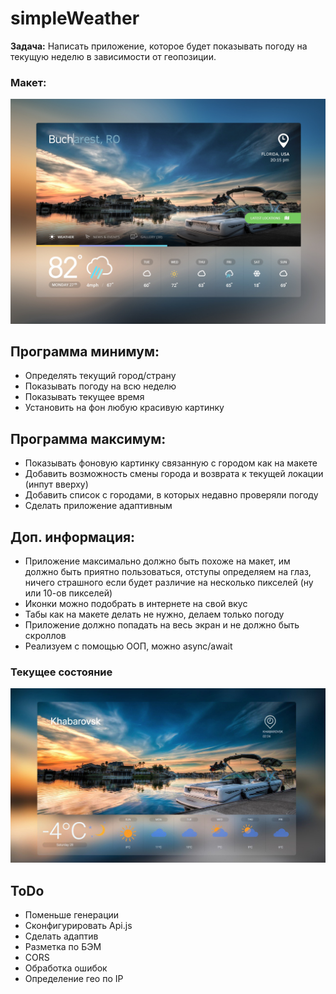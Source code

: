 # simpleWeather
**Задача:** Написать приложение, которое будет показывать погоду на текущую неделю в зависимости от геопозиции.
### Макет: 
![макет](https://github.com/t0nyhat/simpleWeather/blob/master/images/task.jpg?raw=true)
## Программа минимум:
- Определять текущий город/страну
- Показывать погоду на всю неделю
- Показывать текущее время
- Установить на фон любую красивую картинку
## Программа максимум:
- Показывать фоновую картинку связанную с городом как на макете
- Добавить возможность смены города и возврата к текущей локации (инпут вверху)
- Добавить список с городами, в которых недавно проверяли погоду
- Сделать приложение адаптивным
## Доп. информация:
- Приложение максимально должно быть похоже на макет, им должно быть приятно пользоваться, отступы определяем на глаз, ничего страшного если будет различие на несколько пикселей (ну или 10-ов пикселей)
- Иконки можно подобрать в интернете на свой вкус
- Табы как на макете делать не нужно, делаем только погоду
- Приложение должно попадать на весь экран и не должно быть скроллов
- Реализуем с помощью ООП, можно async/await

### Текущее состояние 
![что сейчас](https://github.com/t0nyhat/simpleWeather/blob/master/images/now.jpg?raw=true)

## ToDo
- Поменьше генерации
- Сконфигурировать Api.js
- Сделать адаптив
- Разметка по БЭМ
- CORS
- Обработка ошибок
- Определение гео по IP
